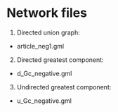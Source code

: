# Network files

1. Directed union graph:
  - article_neg1.gml
2.  Directed greatest component:
  - d_Gc_negative.gml
3. Undirected greatest component:
  - u_Gc_negative.gml
